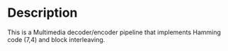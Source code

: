# Description
This is a Multimedia decoder/encoder pipeline that implements Hamming code (7,4) and block interleaving.
